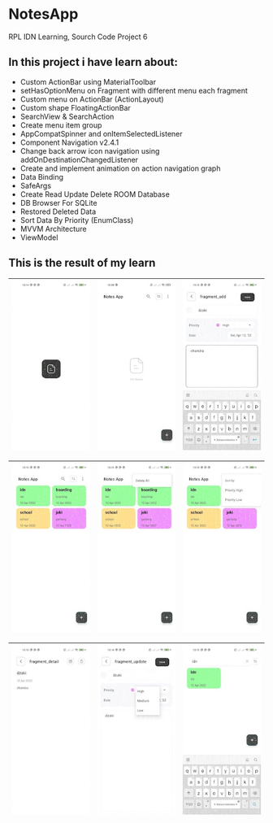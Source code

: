 # NotesApp
RPL IDN Learning, Sourch Code Project 6

## In this project i have learn about:
- Custom ActionBar using MaterialToolbar
- setHasOptionMenu on Fragment with different menu each fragment 
- Custom menu on ActionBar (ActionLayout)
- Custom shape FloatingActionBar
- SearchView & SearchAction
- Create menu item group
- AppCompatSpinner and onItemSelectedListener
- Component Navigation v2.4.1
- Change back arrow icon navigation using addOnDestinationChangedListener
- Create and implement animation on action navigation graph
- Data Binding
- SafeArgs
- Create Read Update Delete ROOM Database
- DB Browser For SQLite
- Restored Deleted Data
- Sort Data By Priority (EnumClass)
- MVVM Architecture
- ViewModel

## This is the result of my learn
| <img src="/images/ke1.jpeg"> | <img src="/images/ke2.jpeg"> | <img src="/images/ke3.jpeg"> |
| :--: | :--: | :--: |

| <img src="/images/ke4.jpeg"> | <img src="/images/ke5.jpeg"> | <img src="/images/ke6.jpeg"> |
| :--: | :--: | :--: |

| <img src="/images/ke7.jpeg"> | <img src="/images/ke8.jpeg"> | <img src="/images/ke9.jpeg"> |
| :--: | :--: | :--: |
